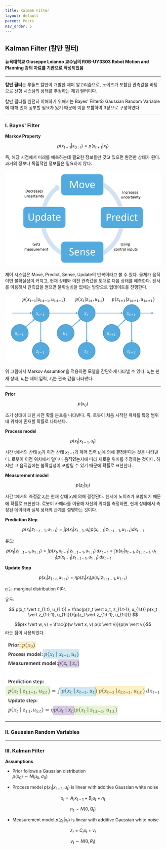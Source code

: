 ```yaml
---
title: Kalman Filter
layout: default
parent: Posts
nav_order: 5
---
```



## Kalman Filter (칼만 필터)

#### 뉴욕대학교 Giuseppe Loianno 교수님의 ROB-UY3303 Robot Motion and Planning 강의 자료를 기반으로 작성되었음  

---

**칼만 필터**는 루돌프 칼만이 개발한 제어 알고리즘으로, 노이즈가 포함된 관측값을 바탕으로 선형 시스템의 상태를 추정하는 재귀 필터이다.  

칼만 필터를 완전히 이해하기 위해서는 Bayes' Filter와 Gaussian Random Variable에 대해 먼저 공부할 필요가 있기 때문에 이를 포함하여 3장으로 구성하였다.  

---

### **I. Bayes' Filter**  
  
**Markov Property**  

$$
p(x_{t+1} \vert x_{0:t}) = p(x_{t+1} \vert x_t)  
$$

즉, 해당 시점에서 미래를 예측하는데 필요한 정보들만 갖고 있으면 완전한 상태가 된다. 과거의 정보나 독립적인 정보들은 필요하지 않다. 


![Control](../images/KalmanFilter/control.png)

제어 시스템은 Move, Predict, Sense, Update의 반복이라고 볼 수 있다. 물체가 움직이면 불확실성이 커지고, 현재 상태와 이전 관측값을 토대로 다음 상태를 예측한다. 센서를 이용해서 관측값을 얻으면 불확실성을 없애는 방향으로 업데이트를 진행한다.

![Markov](../images/KalmanFilter/markov.png)

위 그림에서 Markov Assumtion을 적용하면 모델을 간단하게 나타낼 수 있다. $x_t$는 현재 상태, $u_t$는 제어 입력, $z_t$는 관측 값을 나타낸다.  

---

**Prior**  

$$
p(x_0)  
$$  

초기 상태에 대한 사전 확률 분포를 나타낸다. 즉, 로봇이 처음 시작한 위치를 특정 범위 내 위치에 존재할 확률로 나타낸다. 

**Process model**  

$$
p(x_t \vert x_{t-1}, u_t)  
$$

시간 t에서의 상태 $x_t$가 이전 상태 $x_{t-1}$과 제어 입력 $u_t$에 의해 결정된다는 것을 나타낸다. 로봇이 이전 위치에서 얼마나 움직였는지에 따라 새로운 위치를 추정하는 것이다. 하지만 그 움직임에는 불확실성이 포함될 수 있기 때문에 확률로 표현한다. 

**Measurement model**  

$$
p(z_t \vert x_t)  
$$  

시간 t에서의 측정값 $z_t$는 현재 상태 $x_t$에 의해 결정된다. 센서에 노이즈가 포함되기 때문에 확률로 표현한다. 로봇이 카메라를 이용해 자신의 위치를 측정하면, 현재 상태에서 측정된 데이터와 실제 상태의 관계를 설명하는 것이다.  


**Prediction Step**   

$$
p(x_t \vert z_{1:t-1}, u_{1:t}) = \int p(x_t \vert x_{t-1}, u_t) p(x_{t-1} \vert z_{1:t-1}, u_{1:t}) dx_{t-1}  
$$  

유도:

$$
p(x_t \vert z_{1:t-1}, u_{1:t}) = \int p(x_t, x_{t-1} \vert z_{1:t-1}, u_{1:t}) \, dx_{t-1} 
= \int p(x_t \vert x_{t-1}, z_{1:t-1}, u_{1:t}) p(x_{t-1} \vert z_{1:t-1}, u_{1:t}) \, dx_{t-1}
$$

**Update Step**  

$$
p(x_t \vert z_{1:t}, u_{1:t}) = \eta p(z_t \vert x_t) p(x_t \vert z_{1:t-1}, u_{1:t})  
$$

$\eta$ 는 marginal distribution 이다.  

유도:

$$
p(x_t \vert z_{1:t}, u_{1:t}) = \frac{p(z_t \vert x_t, z_{1:t-1}, u_{1:t}) p(x_t \vert z_{1:t-1}, u_{1:t})}{p(z_t \vert z_{1:t-1}, u_{1:t})}  
$$

$$p(x \vert w, v) = \frac{p(w \vert x, v) p(x \vert v)}{p(w \vert v)}$$ 라는 점이 사용되었다. 

![BayesFilter](../images/KalmanFilter/BayesFilter.png)

---

### **II. Gaussian Random Variables**  



---

### **III. Kalman Filter**  

**Assumptions**  
- Prior follows a Gaussian distribution  
$p(x_0) \sim N(\mu _0, \sigma _0)$

- Process model $p(x_t \vert x_{t-1}, u_t)$ is linear with additive Gaussian white noise

$$
x_t = A_t x_{t-1} + B_t u_t + n_t  
$$

$$
n_t \sim N(0, Q_t)  
$$

- Measurement model $p(z_t \vert x_t)$ is linear with additive Gaussian white noise

$$
z_t = C_t x_t + v_t  
$$

$$
v_t \sim N(0, R_t)  
$$

